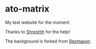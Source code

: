 # ato-matrix
My test website for the moment

Thanks to [Shreshth](https://github.com/ShreshthTiwari) for the help!

The background is forked from [Rezmason](https://github.com/Rezmason/matrix).
